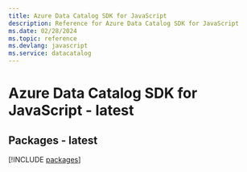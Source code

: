 ```yaml
---
title: Azure Data Catalog SDK for JavaScript
description: Reference for Azure Data Catalog SDK for JavaScript
ms.date: 02/28/2024
ms.topic: reference
ms.devlang: javascript
ms.service: datacatalog
---
```

# Azure Data Catalog SDK for JavaScript - latest
## Packages - latest
[!INCLUDE [packages](data-catalog-index.md)]